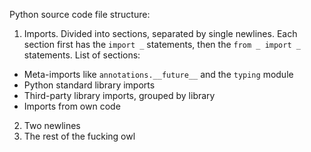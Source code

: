 Python source code file structure:
1) Imports. Divided into sections, separated by single newlines. Each section first has the `import _` statements, then the `from _ import _` statements. List of sections:
  - Meta-imports like `annotations.__future__` and the `typing` module
  - Python standard library imports
  - Third-party library imports, grouped by library
  - Imports from own code
2) Two newlines
3) The rest of the fucking owl